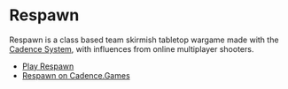 # Respawn

Respawn is a class based team skirmish tabletop wargame made with the [Cadence System](https://cadence.games), with influences from online multiplayer shooters.

- [Play Respawn](https://github.com/open-source-tabletop/respawn/blob/main/respawn.md)
- [Respawn on Cadence.Games](https://cadence.games/respawn/)